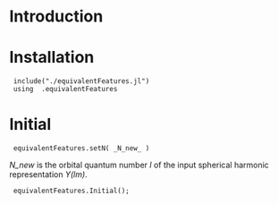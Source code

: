 # Introduction
# Installation
     include("./equivalentFeatures.jl")
     using  .equivalentFeatures 
# Initial
     equivalentFeatures.setN( _N_new_ )
*N_new* is the orbital quantum number *l* of the input spherical harmonic representation *Y(lm)*.   
     
     equivalentFeatures.Initial();
